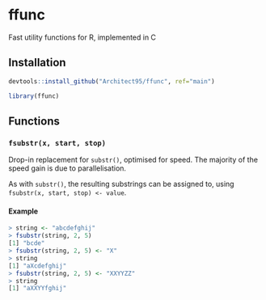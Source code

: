 # ffunc

Fast utility functions for R, implemented in C


## Installation

```R
devtools::install_github("Architect95/ffunc", ref="main")

library(ffunc)
```

## Functions

### `fsubstr(x, start, stop)`

Drop-in replacement for `substr()`, optimised for speed. The majority of the speed gain is due to parallelisation.

As with `substr()`, the resulting substrings can be assigned to, using `fsubstr(x, start, stop) <- value`.

#### Example

```R
> string <- "abcdefghij"
> fsubstr(string, 2, 5)
[1] "bcde"
> fsubstr(string, 2, 5) <- "X"
> string
[1] "aXcdefghij"
> fsubstr(string, 2, 5) <- "XXYYZZ"
> string
[1] "aXXYYfghij"
```